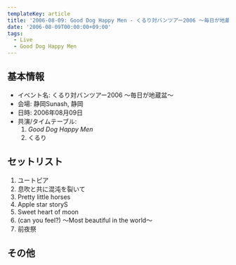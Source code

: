 ```yaml
---
templateKey: article
title: '2006-08-09: Good Dog Happy Men - くるり対バンツアー2006 ～毎日が地蔵盆～ at 静岡Sunash'
date: '2006-08-09T00:00:00+09:00'
tags:
  - Live
  - Good Dog Happy Men
---
```

## 基本情報

* イベント名: くるり対バンツアー2006 ～毎日が地蔵盆～
* 会場: 静岡Sunash, 静岡
* 日時: 2006年08月09日
* 共演/タイムテーブル:
  1. *Good Dog Happy Men*
  1. くるり

## セットリスト

1. ユートピア
1. 息吹と共に混沌を裂いて
1. Pretty little horses
1. Apple star storyS
1. Sweet heart of moon
1. (can you feel?) ～Most beautiful in the world～
1. 前夜祭

## その他

